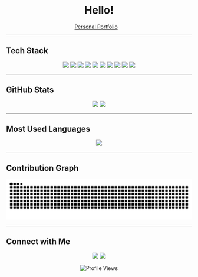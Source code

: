 <h1 align="center">Hello!</h1>
<p align="center">
  <a href="https://v0-personal-portfolio-website-mocha-six.vercel.app/" target="_blank">Personal Portfolio</a>
  &nbsp;&nbsp;&nbsp;
</p>




---

##  Tech Stack

<p align="center">
  <img src="https://img.shields.io/badge/-Java-007396?style=for-the-badge&logo=java&logoColor=white"/>
  <img src="https://img.shields.io/badge/-Python-3776AB?style=for-the-badge&logo=python&logoColor=white"/>
  <img src="https://img.shields.io/badge/-MATLAB-0076A8?style=for-the-badge&logo=mathworks&logoColor=white"/>
  <img src="https://img.shields.io/badge/-SQL-4479A1?style=for-the-badge&logo=postgresql&logoColor=white"/>
  <img src="https://img.shields.io/badge/-Pandas-150458?style=for-the-badge&logo=pandas&logoColor=white"/>
  <img src="https://img.shields.io/badge/-NumPy-013243?style=for-the-badge&logo=numpy&logoColor=white"/>
  <img src="https://img.shields.io/badge/-PyTorch-EE4C2C?style=for-the-badge&logo=pytorch&logoColor=white"/>
  <img src="https://img.shields.io/badge/-Scikit_Learn-F7931E?style=for-the-badge&logo=scikit-learn&logoColor=white"/>
  <img src="https://img.shields.io/badge/-Canva-00C4CC?style=for-the-badge&logo=canva&logoColor=white"/>
  <img src="https://img.shields.io/badge/-Figma-F24E1E?style=for-the-badge&logo=figma&logoColor=white"/>
</p>

---

##  GitHub Stats

<p align="center">
  <img src="https://github-readme-stats.vercel.app/api?username=annikaasinha&show_icons=true&theme=tokyonight" width="48%"/>
  <img src="https://github-readme-streak-stats.herokuapp.com/?user=annikaasinha&theme=tokyonight" width="48%"/>
</p>

---

##  Most Used Languages

<p align="center">
  <img src="https://github-readme-stats.vercel.app/api/top-langs/?username=annikaasinha&layout=compact&theme=tokyonight" width="48%"/>
</p>

---

##  Contribution Graph

<p align="center">
  <img src="https://github.com/annikaasinha/annikaasinha/blob/output/github-snake.svg"/>
</p>

---

##  Connect with Me

<p align="center">
  <a href="https://linkedin.com/in/annika-sinha"><img src="https://img.shields.io/badge/-LinkedIn-0A66C2?style=for-the-badge&logo=linkedin&logoColor=white"/></a>
  <a href="mailto:annika22082@iiitd.ac.in"><img src="https://img.shields.io/badge/-Email-D14836?style=for-the-badge&logo=gmail&logoColor=white"/></a>
</p>

<p align="center">
  <img src="https://komarev.com/ghpvc/?username=annikaasinha&color=blue" alt="Profile Views"/>
</p>
